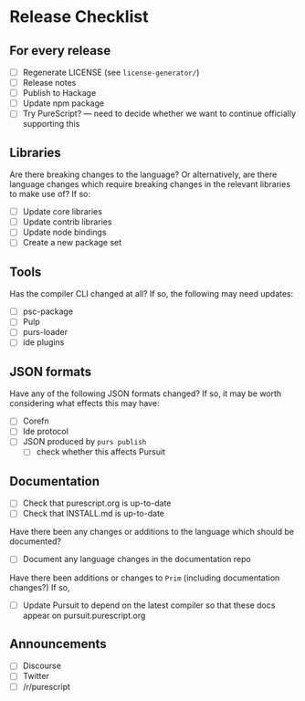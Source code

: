 # Release Checklist

## For every release

- [ ] Regenerate LICENSE (see `license-generator/`)
- [ ] Release notes
- [ ] Publish to Hackage
- [ ] Update npm package
- [ ] Try PureScript? &mdash; need to decide whether we want to continue
      officially supporting this

## Libraries

Are there breaking changes to the language? Or alternatively, are there
language changes which require breaking changes in the relevant libraries to
make use of? If so:

- [ ] Update core libraries
- [ ] Update contrib libraries
- [ ] Update node bindings
- [ ] Create a new package set

## Tools

Has the compiler CLI changed at all? If so, the following may need updates:

- [ ] psc-package
- [ ] Pulp
- [ ] purs-loader
- [ ] ide plugins

## JSON formats

Have any of the following JSON formats changed? If so, it may be worth
considering what effects this may have:

- [ ] Corefn
- [ ] Ide protocol
- [ ] JSON produced by `purs publish`
  - [ ] check whether this affects Pursuit

## Documentation

- [ ] Check that purescript.org is up-to-date
- [ ] Check that INSTALL.md is up-to-date

Have there been any changes or additions to the language which should be
documented?

- [ ] Document any language changes in the documentation repo

Have there been additions or changes to `Prim` (including documentation
changes?) If so,

- [ ] Update Pursuit to depend on the latest compiler so that these docs appear
      on pursuit.purescript.org

## Announcements

- [ ] Discourse
- [ ] Twitter
- [ ] /r/purescript
